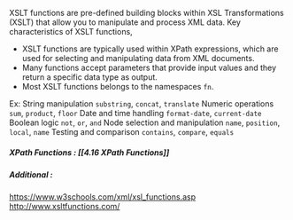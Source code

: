 XSLT functions are pre-defined building blocks within XSL Transformations (XSLT) that allow you to manipulate and process XML data.
Key characteristics of XSLT functions,
- XSLT functions are typically used within XPath expressions, which are used for selecting and manipulating data from XML documents. 
- Many functions accept parameters that provide input values and they return a specific data type as output. 
- Most XSLT functions belongs to the namespaces `fn`. 

Ex: 
String manipulation
	`substring`, `concat`, `translate`
Numeric operations
	`sum`, `product`, `floor`
Date and time handling
	`format-date`, `current-date`
Boolean logic
	`not`, `or`, `and`
Node selection and manipulation
	`name`, `position`, `local`, `name`
Testing and comparison
	`contains`, `compare`, `equals`

##### XPath Functions : [[4.16 XPath Functions]]
##### Additional : 
https://www.w3schools.com/xml/xsl_functions.asp
http://www.xsltfunctions.com/

